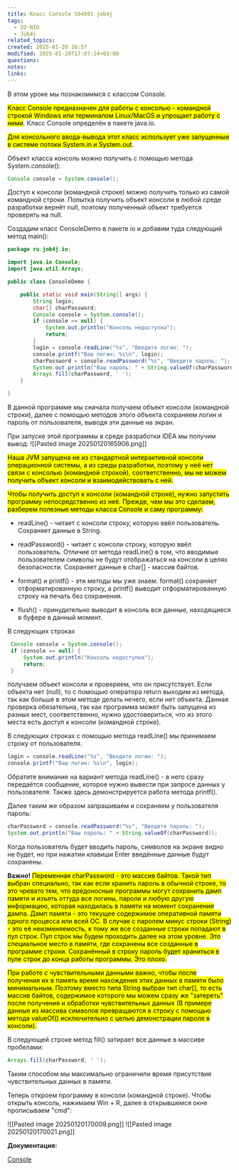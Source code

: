 ```yaml
---
title: Класс Console 504991 job4j
tags:
  - IO-NIO
  - Job4j
related_topics: 
created: 2025-01-20 16:57
modified: 2025-01-20T17:07:24+03:00
questions: 
notes: 
links: 
---
```


В этом уроке мы познакомимся с классом Console. 

<mark class="hltr-green2">Класс Console предназначен для работы с консолью - командной строкой Windows или терминалом Linux/MacOS и упрощает работу с ними</mark>. Класс Console определён в пакете java.io. 

<mark class="hltr-yellow">Для консольного ввода-вывода этот класс использует уже запущенные в системе потоки System.in и System.out</mark>. 

Объект класса консоль можно получить с помощью метода System.console():
```java
Console console = System.console();
```

Доступ к консоли (командной строке) можно получить только из самой командной строки. Попытка получить объект консоли в любой среде разработки вернёт null, поэтому полученный объект требуется проверять на null.

Создадим класс ConsoleDemo в пакете io и добавим туда следующий метод main():

```java
package ru.job4j.io;

import java.io.Console;
import java.util.Arrays;

public class ConsoleDemo {

    public static void main(String[] args) {
        String login;
        char[] charPassword;
        Console console = System.console();
        if (console == null) {
            System.out.println("Консоль недоступна");
            return;
        }
        login = console.readLine("%s", "Введите логин: ");
        console.printf("Ваш логин: %s\n", login);
        charPassword = console.readPassword("%s", "Введите пароль: ");
        System.out.println("Ваш пароль: " + String.valueOf(charPassword));
        Arrays.fill(charPassword, ' ');
    }

}
```

В данной программе мы сначала получаем объект консоли (командной строки), далее с помощью методов этого объекта сохраняем логин и пароль от пользователя, выводя эти данные на экран.

При запуске этой программы в среде разработки IDEA мы получим вывод:
![[Pasted image 20250120165906.png]]

<mark class="hltr-orange">Наша JVM запущена не из стандартной интерактивной консоли операционной системы, а из среды разработки, поэтому у неё нет связи с консолью (командной строкой), соответственно, мы не можем получить объект консоли и взаимодействовать с ней.</mark>

<mark class="hltr-green2">Чтобы получить доступ к консоли (командной строке), нужно запустить программу непосредственно из неё. Прежде, чем мы это сделаем, разберем полезные методы класса Console и саму программу:  </mark>

- readLine() - читает с консоли строку, которую ввёл пользователь. Сохраняет данные в String.

- readPassword() - читает с консоли строку, которую ввёл пользователь. Отличие от метода readLine() в том, что вводимые пользователем символы не будут отображаться на консоли в целях безопасности. Сохраняет данные в char[] - массив байтов.

- format() и printf() - эти методы мы уже знаем. format() сохраняет отформатированную строку, а printf() выводит отформатированную строку на печать без сохранения.

- flush() - принудительно выводит в консоль все данные, находящиеся в буфере в данный момент.

В следующих строках
```java
 Console console = System.console();
 if (console == null) {
     System.out.println("Консоль недоступна");
     return;
 }

```

получаем объект консоли и проверяем, что он присутствует. Если объекта нет (null), то с помощью оператора return выходим из метода, так как больше в этом методе делать нечего, если нет объекта. Данная проверка обязательна, так как программа может быть запущена из разных мест, соответственно, нужно удостовериться, что из этого места есть доступ к консоли (командной строке).

В следующих строках с помощью метода readLine() мы принимаем строку от пользователя.
```java
login = console.readLine("%s", "Введите логин: ");
console.printf("Ваш логин: %s\n", login);

```

Обратите внимание на вариант метода readLine() - в него сразу передаётся сообщение, которое нужно вывести при запросе данных у пользователя. Также здесь демонстрируется работа метода printf().

Далее таким же образом запрашиваем и сохраняем у пользователя пароль:
```java
charPassword = console.readPassword("%s", "Введите пароль: ");
System.out.println("Ваш пароль: " + String.valueOf(charPassword));

```

Когда пользователь будет вводить пароль, символов на экране видно не будет, но при нажатии клавиши Enter введённые данные будут сохранены.

**Важно!** <mark class="hltr-red">Переменная charPassword - это массив байтов. Такой тип выбран специально, так как если хранить пароль в обычной строке, то это чревато тем, что вредоносные программы могут сохранить дамп памяти и изъять оттуда все логины, пароли и любую другую информацию, которая находилась в памяти на момент сохранения дампа. Дамп памяти - это текущее содержимое оперативной памяти одного процесса или всей ОС. В случае с паролем минус строки (String) - это её неизменяемость, к тому же все созданные строки попадают в пул строк. Пул строк мы будем проходить далее на этом уровне. Это специальное место в памяти, где сохранены все созданные в программе строки. Сохранённый в строку пароль будет храниться в пуле строк до конца работы программы. Это плохо.
</mark>

<mark class="hltr-green2">При работе с чувствительными данными важно, чтобы после получения их в память время нахождения этих данных в памяти было минимальным. Поэтому вместо типа String выбран тип char[], то есть массив байтов, содержимое которого мы можем сразу же "затереть" после получения и обработки чувствительных данных (В примере данные из массива символов превращаются в строку с помощью метода valueOf() исключительно с целью демонстрации пароля в консоли).</mark>

В следующей строке метод fill() затирает все данные в массиве пробелами:
```java
Arrays.fill(charPassword, ' ');

```
Таким способом мы максимально ограничили время присутствия чувствительных данных в памяти.

Теперь откроем программу в консоли (командной строке). Чтобы открыть консоль, нажимаем Win + R, далее в открывшемся окне прописываем "cmd":

![[Pasted image 20250120170009.png]]
![[Pasted image 20250120170021.png]]

**Документация:**

[Console](https://docs.oracle.com/en/java/javase/18/docs/api/java.base/java/io/Console.html)

